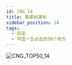 ```yaml
---
id: CNG_14
title: 黄果树瀑布
sidebar_position: 14
tags:
  - 拾柒
  - 中国一生必去的50个地方
---
```

![CNG_TOP50_14](/img/love/CNG_TOP50/14.jpeg)
